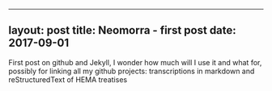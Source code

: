 
---
layout: post
title: Neomorra - first post
date: 2017-09-01
---

First post on github and Jekyll, I wonder how much will I use it and 
what for, possibly for linking all my github projects: transcriptions
in markdown and reStructuredText of HEMA treatises
